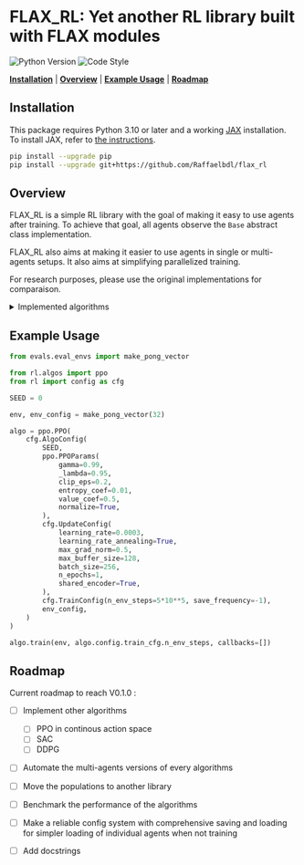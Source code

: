 # FLAX_RL: Yet another RL library built with FLAX modules

![Python Version](https://img.shields.io/badge/Python->=3.10-blue)
![Code Style](https://img.shields.io/badge/Code_Style-black-black)

[**Installation**](#installation) 
|  [**Overview**](#overview) 
| [**Example Usage**](#example-usage)
| [**Roadmap**](#roadmap)

## Installation
This package requires Python 3.10 or later and a working [JAX](https://github.com/google/jax) installation.
To install JAX, refer to [the instructions](https://github.com/google/jax#installation).

```bash
pip install --upgrade pip
pip install --upgrade git+https://github.com/Raffaelbdl/flax_rl
```

## Overview
FLAX_RL is a simple RL library with the goal of making it easy to use agents after training. To achieve that goal, all agents observe the `Base` abstract class implementation.

FLAX_RL also aims at making it easier to use agents in single or multi-agents setups. It also aims at simplifying parallelized training. 

For research purposes, please use the original implementations for comparaison. 

<details>
<summary>Implemented algorithms</summary>
- PPO
- IPPO
- DQN
</details>



## Example Usage
```python
from evals.eval_envs import make_pong_vector

from rl.algos import ppo
from rl import config as cfg

SEED = 0

env, env_config = make_pong_vector(32)

algo = ppo.PPO(
    cfg.AlgoConfig(
        SEED,
        ppo.PPOParams(
            gamma=0.99,
            _lambda=0.95,
            clip_eps=0.2,
            entropy_coef=0.01,
            value_coef=0.5,
            normalize=True,
        ),
        cfg.UpdateConfig(
            learning_rate=0.0003,
            learning_rate_annealing=True,
            max_grad_norm=0.5,
            max_buffer_size=128,
            batch_size=256,
            n_epochs=1,
            shared_encoder=True,
        ),
        cfg.TrainConfig(n_env_steps=5*10**5, save_frequency=-1),
        env_config,
    )
)

algo.train(env, algo.config.train_cfg.n_env_steps, callbacks=[])
```

## Roadmap
Current roadmap to reach V0.1.0 :
- [ ] Implement other algorithms
    - [ ] PPO in continous action space
    - [ ] SAC
    - [ ] DDPG
- [ ] Automate the multi-agents versions of every algorithms
- [ ] Move the populations to another library
- [ ] Benchmark the performance of the algorithms
- [ ] Make a reliable config system with comprehensive saving and loading for simpler loading of individual agents when not training
- [ ] Add docstrings

